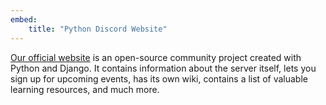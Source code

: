 ```yaml
---
embed:
    title: "Python Discord Website"
---
```

[Our official website](https://www.pythondiscord.com/) is an open-source community project created with Python and Django. It contains information about the server itself, lets you sign up for upcoming events, has its own wiki, contains a list of valuable learning resources, and much more.
